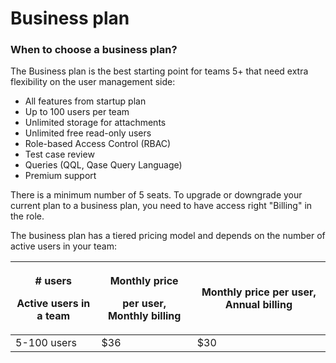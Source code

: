 # Business plan

### When to choose a business plan?

The Business plan is the best starting point for teams 5+ that need extra flexibility on the user management side:

* All features from startup plan
* Up to 100 users per team
* Unlimited storage for attachments
* Unlimited free read-only users
* Role-based Access Control (RBAC)
* Test case review
* Queries (QQL, Qase Query Language)
* Premium support

There is a minimum number of 5 seats. To upgrade or downgrade your current plan to a business plan, you need to have access right "Billing" in the role.

The business plan has a tiered pricing model and depends on the number of active users in your team:

| <p># users</p><p>Active users in a team</p> | <p>Monthly price</p><p>per user, Monthly billing</p> | Monthly price per user, Annual billing |
| ------------------------------------------- | ---------------------------------------------------- | -------------------------------------- |
| 5-100 users                                 | $36                                                  | $30                                    |



